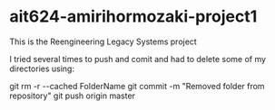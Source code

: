 # ait624-amirihormozaki-project1
This is the Reengineering Legacy Systems project

I tried several times to push and comit and had to delete some of my directories using:

git rm -r --cached FolderName
git commit -m "Removed folder from repository"
git push origin master
